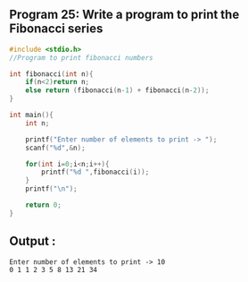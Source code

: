 ## Program 25: Write a program to print the Fibonacci series
```c
#include <stdio.h>
//Program to print fibonacci numbers

int fibonacci(int n){
    if(n<2)return n;
    else return (fibonacci(n-1) + fibonacci(n-2));
}

int main(){
    int n;

    printf("Enter number of elements to print -> ");
    scanf("%d",&n);

    for(int i=0;i<n;i++){
        printf("%d ",fibonacci(i));
    }
    printf("\n");

    return 0;
}
```
## Output :
```
Enter number of elements to print -> 10
0 1 1 2 3 5 8 13 21 34
